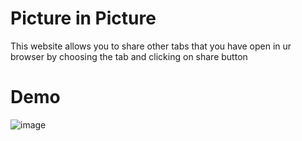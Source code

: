 # Picture in Picture
This website allows you to share other tabs that you have open in ur browser by choosing the tab and clicking on share button


# Demo

![image](https://github.com/FarisOmerbasic/Picture-in-Picture-website/assets/154029097/0a4b4b24-b453-4bc7-8d99-22e604f5b0bc)
